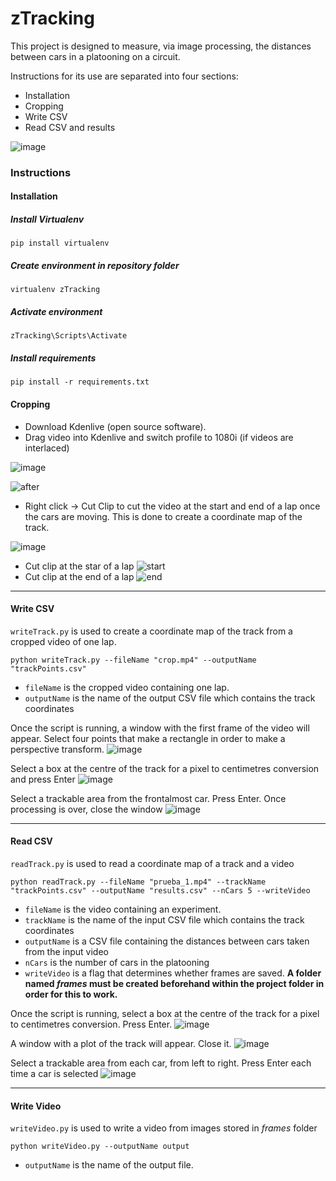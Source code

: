 # zTracking

This project is designed to measure, via image processing, the distances between cars in a platooning on a circuit.

Instructions for its use are separated into four sections:
* Installation
* Cropping
* Write CSV
* Read CSV and results

![image](./READMEimg/zTracking.png)

### Instructions
#### Installation
##### Install Virtualenv
```
pip install virtualenv
```
##### Create environment in repository folder
```
virtualenv zTracking
```
##### Activate environment
```
zTracking\Scripts\Activate
```
##### Install requirements
```
pip install -r requirements.txt
```

#### Cropping
* Download Kdenlive (open source software).
* Drag video into Kdenlive and switch profile to 1080i (if videos are interlaced)

![image](./READMEimg/crop_videos/0.png)

![after](./READMEimg/crop_videos/after.jpg)

* Right click -> Cut Clip to cut the video at the start and end of a lap once the cars are moving. This is done to create a coordinate map of the track.

![image](./READMEimg/crop_videos/2.png)
* Cut clip at the star of a lap
![start](./READMEimg/crop_videos/4.png)
* Cut clip at the end of a lap
![end](./READMEimg/crop_videos/5.png)

---

#### Write CSV

`writeTrack.py` is used to create a coordinate map of the track from a cropped video of one lap.
```
python writeTrack.py --fileName "crop.mp4" --outputName "trackPoints.csv"
```

* `fileName` is the cropped video containing one lap.
* `outputName` is the name of the output CSV file which contains the track coordinates

Once the script is running, a window with the first frame of the video will appear. Select four points that make a rectangle in order to make a perspective transform.
![image](./READMEimg/write_track/1.png)

Select a box at the centre of the track for a pixel to centimetres conversion and press Enter
![image](./READMEimg/write_track/2.png)

Select a trackable area from the frontalmost car. Press Enter. Once processing is over, close the window
![image](./READMEimg/write_track/3.png)

---

#### Read CSV

`readTrack.py` is used to read a coordinate map of a track and a video
```
python readTrack.py --fileName "prueba_1.mp4" --trackName "trackPoints.csv" --outputName "results.csv" --nCars 5 --writeVideo
```
* `fileName` is the video containing an experiment.
* `trackName` is the name of the input CSV file which contains the track coordinates
* `outputName` is a CSV file containing the distances between cars taken from the input video
* `nCars` is the number of cars in the platooning
* `writeVideo` is a flag that determines whether frames are saved. **A folder named *frames* must be created beforehand within the project folder in order for this to work.**

Once the script is running, select a box at the centre of the track for a pixel to centimetres conversion. Press Enter.
![image](./READMEimg/read_track/1.png)

A window with a plot of the track will appear. Close it.
![image](./READMEimg/read_track/2.png)

Select a trackable area from each car, from left to right. Press Enter each time a car is selected
![image](./READMEimg/read_track/3.png)

--- 

#### Write Video
`writeVideo.py` is used to write a video from images stored in *frames* folder
```
python writeVideo.py --outputName output
```
* `outputName` is the name of the output file.
